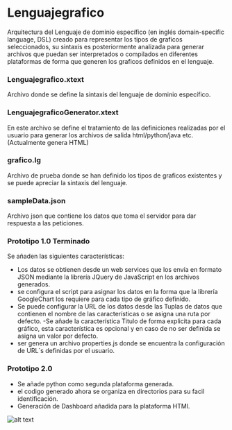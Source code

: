 # Lenguajegrafico

Arquitectura del Lenguaje de dominio específico (en inglés domain-specific language, DSL) creado para representar los tipos de graficos seleccionados, su sintaxis es posteriormente analizada para generar archivos que puedan ser interpretados o compilados en diferentes plataformas de forma que generen los graficos definidos en el lenguaje.

### Lenguajegrafico.xtext
Archivo donde se define la sintaxis del lenguaje de dominio específico. 

### LenguajegraficoGenerator.xtext
En este archivo se define el tratamiento de las definiciones realizadas por el usuario para generar los archivos de salida html/python/java etc. (Actualmente genera HTML)

### grafico.lg
Archivo de prueba donde se han definido los tipos de graficos existentes y se puede apreciar la sintaxis del lenguaje. 

### sampleData.json
Archivo json que contiene los datos que toma el servidor para dar respuesta a las peticiones. 

### Prototipo 1.0 Terminado
Se añaden las siguientes características: 
- Los datos se obtienen desde un web services que los envía en formato JSON mediante la librería JQuery de JavaScript en los archivos generados. 
- se configura el script para asignar los datos en la forma que la librería GoogleChart los requiere para cada tipo de gráfico definido. 
- Se puede configurar la URL de los datos desde las Tuplas de datos que contienen el nombre de las características o se asigna una ruta por defecto. 
-Se añade la característica Titulo de forma explicita para cada gráfico, esta característica es opcional y en caso de no ser definida se asigna un valor por defecto.  
- ser genera un archivo properties.js donde se encuentra la configuración de URL´s definidas por el usuario.

### Prototipo 2.0

- Se añade python como segunda plataforma generada.
- el codigo generado ahora se organiza en directorios para su facil identificación. 
- Generación de Dashboard añadida para la plataforma HTMl.

![alt text](https://lh4.googleusercontent.com/qsxek1JiXHfwhC6M4Iqaw9LfyFObM_9zNkMjoBNefah_VnsmIpzaxw0rCYm7jWs2kNG7cPyb=w1366-h648-rw)
